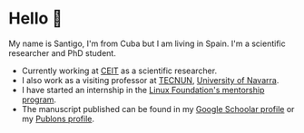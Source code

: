 # Hello 👋

My name is Santigo, I'm from Cuba but I am living in Spain. I'm a scientific researcher and PhD student.

* Currently working at [CEIT](https://ceit.es) as a scientific researcher.
* I also work as a visiting professor at [TECNUN](https://tecnun.unav.edu/), [University of Navarra](https://www.unav.edu/).
* I have started an internship in the [Linux Foundation's mentorship program](https://mentorship.lfx.linuxfoundation.org/project/d8a154c6-41fb-4733-b3c8-df37796e7fa3).
* The manuscript published can be found in my [Google Schoolar profile](https://scholar.google.com/citations?user=mfozVfMAAAAJ&hl=en) or my [Publons profile](https://publons.com/researcher/1967572/santiago-figueroa-lorenzo).
